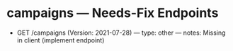# campaigns — Needs-Fix Endpoints

- GET /campaigns (Version: 2021-07-28) — type: other — notes: Missing in client (implement endpoint)
